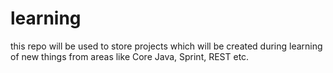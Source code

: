 # learning
this repo will be used to store projects which will be created during learning of new things from areas like Core Java, Sprint, REST etc.



